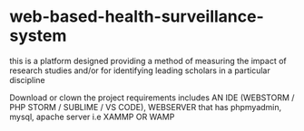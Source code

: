 # web-based-health-surveillance-system
this is a platform designed providing a method of measuring the impact of research studies and/or for identifying leading scholars in a particular discipline 

Download or clown the project 
requirements includes
AN IDE (WEBSTORM / PHP STORM / SUBLIME / VS CODE), WEBSERVER that has phpmyadmin,  mysql, apache server i.e XAMMP OR WAMP
